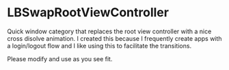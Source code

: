 LBSwapRootViewController
========================

Quick window category that replaces the root view controller with a nice cross disolve animation. I created this because I frequently create apps with a login/logout flow and I like using this to facilitate the transitions.

Please modify and use as you see fit.
